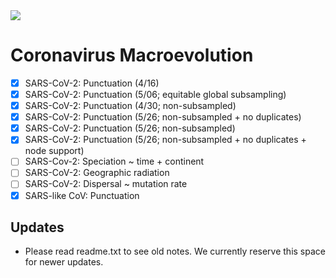 <img src="https://media.giphy.com/media/xULW8l2gXuRPmsQe8U/giphy.gif">

# Coronavirus Macroevolution

- [x] SARS-CoV-2: Punctuation (4/16)
- [x] SARS-CoV-2: Punctuation (5/06; equitable global subsampling)
- [x] SARS-CoV-2: Punctuation (4/30; non-subsampled)
- [x] SARS-CoV-2: Punctuation (5/26; non-subsampled + no duplicates)
- [x] SARS-CoV-2: Punctuation (5/26; non-subsampled)
- [x] SARS-CoV-2: Punctuation (5/26; non-subsampled + no duplicates + node 
                  support)
- [ ] SARS-Cov-2: Speciation ~ time + continent
- [ ] SARS-CoV-2: Geographic radiation
- [ ] SARS-CoV-2: Dispersal ~ mutation rate
- [x] SARS-like CoV: Punctuation

## Updates

- Please read readme.txt to see old notes. We currently reserve this space for 
  newer updates.
